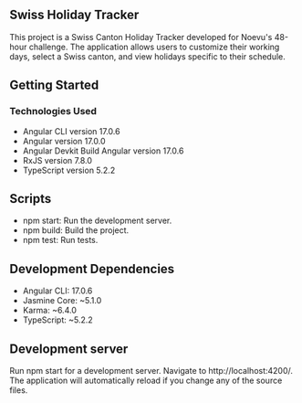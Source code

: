 ## Swiss Holiday Tracker
This project is a Swiss Canton Holiday Tracker developed for Noevu's 48-hour challenge. The application allows users to customize their working days, select a Swiss canton, and view holidays specific to their schedule.

## Getting Started

### Technologies Used
- Angular CLI version 17.0.6
- Angular version 17.0.0
- Angular Devkit Build Angular version 17.0.6
- RxJS version 7.8.0
- TypeScript version 5.2.2

## Scripts
- npm start: Run the development server.
- npm build: Build the project.
- npm test: Run tests.

## Development Dependencies
- Angular CLI: 17.0.6
- Jasmine Core: ~5.1.0
- Karma: ~6.4.0
- TypeScript: ~5.2.2

## Development server
Run npm start for a development server. Navigate to http://localhost:4200/. The application will automatically reload if you change any of the source files.